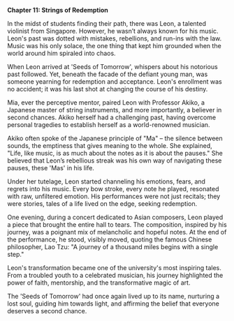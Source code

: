 **Chapter 11: Strings of Redemption**

In the midst of students finding their path, there was Leon, a talented violinist from Singapore. However, he wasn’t always known for his music. Leon's past was dotted with mistakes, rebellions, and run-ins with the law. Music was his only solace, the one thing that kept him grounded when the world around him spiraled into chaos.

When Leon arrived at 'Seeds of Tomorrow', whispers about his notorious past followed. Yet, beneath the facade of the defiant young man, was someone yearning for redemption and acceptance. Leon's enrollment was no accident; it was his last shot at changing the course of his destiny.

Mia, ever the perceptive mentor, paired Leon with Professor Akiko, a Japanese master of string instruments, and more importantly, a believer in second chances. Akiko herself had a challenging past, having overcome personal tragedies to establish herself as a world-renowned musician.

Akiko often spoke of the Japanese principle of "Ma" – the silence between sounds, the emptiness that gives meaning to the whole. She explained, "Life, like music, is as much about the notes as it is about the pauses." She believed that Leon’s rebellious streak was his own way of navigating these pauses, these 'Mas' in his life.

Under her tutelage, Leon started channeling his emotions, fears, and regrets into his music. Every bow stroke, every note he played, resonated with raw, unfiltered emotion. His performances were not just recitals; they were stories, tales of a life lived on the edge, seeking redemption.

One evening, during a concert dedicated to Asian composers, Leon played a piece that brought the entire hall to tears. The composition, inspired by his journey, was a poignant mix of melancholic and hopeful notes. At the end of the performance, he stood, visibly moved, quoting the famous Chinese philosopher, Lao Tzu: "A journey of a thousand miles begins with a single step."

Leon's transformation became one of the university's most inspiring tales. From a troubled youth to a celebrated musician, his journey highlighted the power of faith, mentorship, and the transformative magic of art.

The 'Seeds of Tomorrow' had once again lived up to its name, nurturing a lost soul, guiding him towards light, and affirming the belief that everyone deserves a second chance.
